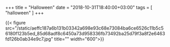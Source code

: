 +++
title = "Halloween"
date = "2018-10-31T18:40:00+03:00"
tags = [
    "halloween"
]
+++

{{< figure src="/static/aeffc187a6b131b03342a698e93c68e73084ba6ce6526c11b5c56180f123b5ed_85d68adf8c6450a73d958336fb73492ba25d79f3a8f2e6463fd126b0ab34e9c7.jpg" title="" width="600">}}
